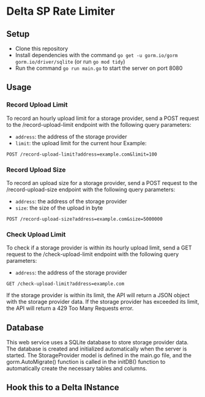 # Delta SP Rate Limiter

## Setup
- Clone this repository
- Install dependencies with the command `go get -u gorm.io/gorm` `gorm.io/driver/sqlite` (or run `go mod tidy`)
- Run the command `go run main.go` to start the server on port 8080

## Usage
### Record Upload Limit
To record an hourly upload limit for a storage provider, send a POST request to the /record-upload-limit endpoint with the following query parameters:

- `address`: the address of the storage provider
- `limit`: the upload limit for the current hour
Example:

```
POST /record-upload-limit?address=example.com&limit=100
```

### Record Upload Size
To record an upload size for a storage provider, send a POST request to the /record-upload-size endpoint with the following query parameters:

- `address`: the address of the storage provider
- `size`: the size of the upload in byte

```
POST /record-upload-size?address=example.com&size=5000000
```

### Check Upload Limit
To check if a storage provider is within its hourly upload limit, send a GET request to the /check-upload-limit endpoint with the following query parameters:

- `address`: the address of the storage provider

```
GET /check-upload-limit?address=example.com
```

If the storage provider is within its limit, the API will return a JSON object with the storage provider data. If the storage provider has exceeded its limit, the API will return a 429 Too Many Requests error.

## Database
This web service uses a SQLite database to store storage provider data. The database is created and initialized automatically when the server is started. The StorageProvider model is defined in the main.go file, and the gorm.AutoMigrate() function is called in the initDB() function to automatically create the necessary tables and columns.

## Hook this to a Delta INstance